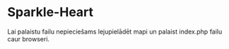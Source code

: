 # Sparkle-Heart

Lai palaistu failu nepieciešams lejupielādēt mapi un palaist index.php failu caur browseri.
